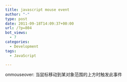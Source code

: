 ```yaml
---
title: javascript mouse event
author: "-"
type: post
date: 2011-09-18T14:09:37+00:00
url: /?p=804
bot_views:
  - 7
categories:
  - Development
tags:
  - JavaScript

---
```

onmouseover: 当鼠标移动到某对象范围的上方时触发此事件